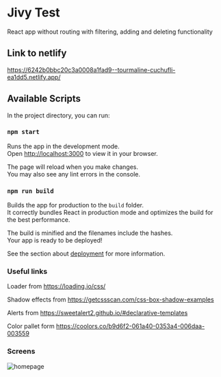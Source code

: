 # Jivy Test

React app without routing with filtering, adding and deleting functionality 
## Link to netlify
https://6242b0bbc20c3a0008a1fad9--tourmaline-cuchufli-ea1dd5.netlify.app/

## Available Scripts

In the project directory, you can run:

### `npm start`

Runs the app in the development mode.\
Open [http://localhost:3000](http://localhost:3000) to view it in your browser.

The page will reload when you make changes.\
You may also see any lint errors in the console.

### `npm run build`

Builds the app for production to the `build` folder.\
It correctly bundles React in production mode and optimizes the build for the best performance.

The build is minified and the filenames include the hashes.\
Your app is ready to be deployed!

See the section about [deployment](https://facebook.github.io/create-react-app/docs/deployment) for more information.


### Useful links
Loader from https://loading.io/css/

Shadow effects from https://getcssscan.com/css-box-shadow-examples

Alerts from https://sweetalert2.github.io/#declarative-templates

Color pallet form https://coolors.co/b9d6f2-061a40-0353a4-006daa-003559

### Screens
![homepage](http://url/to/img.png)
